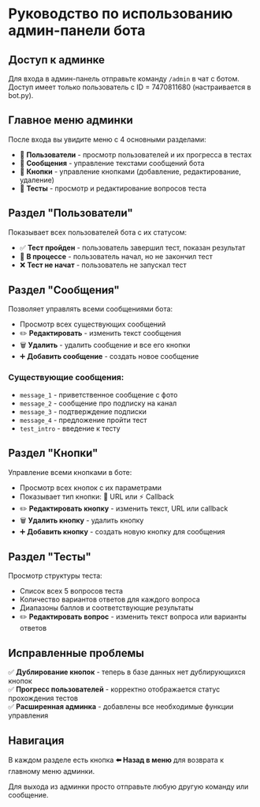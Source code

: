 # Руководство по использованию админ-панели бота

## Доступ к админке

Для входа в админ-панель отправьте команду `/admin` в чат с ботом. Доступ имеет только пользователь с ID = 7470811680 (настраивается в bot.py).

## Главное меню админки

После входа вы увидите меню с 4 основными разделами:

- 👥 **Пользователи** - просмотр пользователей и их прогресса в тестах
- 💬 **Сообщения** - управление текстами сообщений бота
- 🔘 **Кнопки** - управление кнопками (добавление, редактирование, удаление)
- 📝 **Тесты** - просмотр и редактирование вопросов теста

## Раздел "Пользователи"

Показывает всех пользователей бота с их статусом:
- ✅ **Тест пройден** - пользователь завершил тест, показан результат
- 📝 **В процессе** - пользователь начал, но не закончил тест  
- ❌ **Тест не начат** - пользователь не запускал тест

## Раздел "Сообщения"

Позволяет управлять всеми сообщениями бота:
- Просмотр всех существующих сообщений
- ✏️ **Редактировать** - изменить текст сообщения
- 🗑️ **Удалить** - удалить сообщение и все его кнопки
- ➕ **Добавить сообщение** - создать новое сообщение

### Существующие сообщения:
- `message_1` - приветственное сообщение с фото
- `message_2` - сообщение про подписку на канал
- `message_3` - подтверждение подписки
- `message_4` - предложение пройти тест
- `test_intro` - введение к тесту

## Раздел "Кнопки"

Управление всеми кнопками в боте:
- Просмотр всех кнопок с их параметрами
- Показывает тип кнопки: 🔗 URL или ⚡ Callback
- ✏️ **Редактировать кнопку** - изменить текст, URL или callback
- 🗑️ **Удалить кнопку** - удалить кнопку
- ➕ **Добавить кнопку** - создать новую кнопку для сообщения

## Раздел "Тесты"

Просмотр структуры теста:
- Список всех 5 вопросов теста
- Количество вариантов ответов для каждого вопроса
- Диапазоны баллов и соответствующие результаты
- ✏️ **Редактировать вопрос** - изменить текст вопроса или варианты ответов

## Исправленные проблемы

✅ **Дублирование кнопок** - теперь в базе данных нет дублирующихся кнопок  
✅ **Прогресс пользователей** - корректно отображается статус прохождения тестов  
✅ **Расширенная админка** - добавлены все необходимые функции управления  

## Навигация

В каждом разделе есть кнопка **⬅️ Назад в меню** для возврата к главному меню админки.

Для выхода из админки просто отправьте любую другую команду или сообщение.